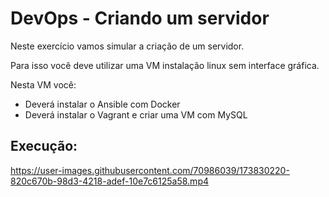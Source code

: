 # DevOps - Criando um servidor

Neste exercício vamos simular a criação de um servidor.

Para isso você deve utilizar uma VM instalação linux sem interface gráfica.

Nesta VM você: 
- Deverá instalar o Ansible com Docker 
- Deverá instalar o Vagrant e criar uma VM com MySQL

## Execução:
https://user-images.githubusercontent.com/70986039/173830220-820c670b-98d3-4218-adef-10e7c6125a58.mp4

